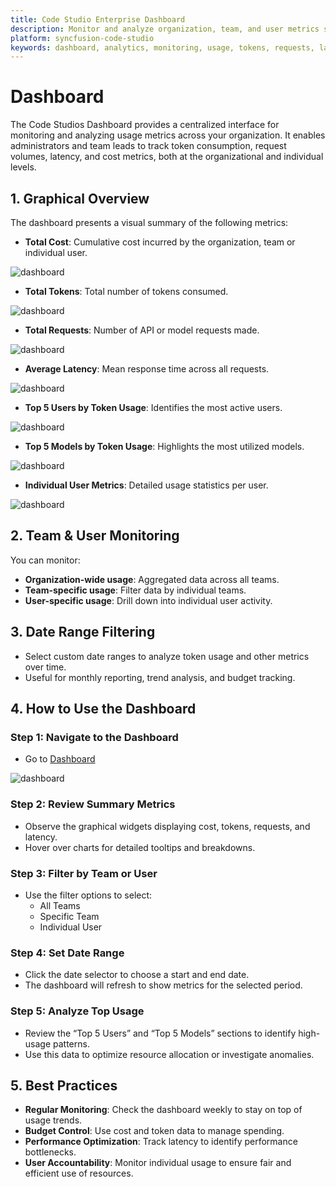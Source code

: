 ```yaml
---
title: Code Studio Enterprise Dashboard
description: Monitor and analyze organization, team, and user metrics such as cost, tokens, requests, and latency in Syncfusion Code Studio.
platform: syncfusion-code-studio
keywords: dashboard, analytics, monitoring, usage, tokens, requests, latency, teams, users, cost, syncfusion, code-studio, enterprise
---
```


# Dashboard

The Code Studios Dashboard provides a centralized interface for monitoring and analyzing usage metrics across your organization. It enables administrators and team leads to track token consumption, request volumes, latency, and cost metrics, both at the organizational and individual levels.



## 1. Graphical Overview

The dashboard presents a visual summary of the following metrics:

- **Total Cost**: Cumulative cost incurred by the organization, team or individual user.

<img src="./enterprise-images/dashboard2.png" alt="dashboard"  />

- **Total Tokens**: Total number of tokens consumed.

<img src="./enterprise-images/dash3.png" alt="dashboard"  />

- **Total Requests**: Number of API or model requests made.

<img src="./enterprise-images/dash4.png" alt="dashboard"  />


- **Average Latency**: Mean response time across all requests.

<img src="./enterprise-images/dash5.png" alt="dashboard"  />


- **Top 5 Users by Token Usage**: Identifies the most active users.

<img src="./enterprise-images/dash6.png" alt="dashboard"  />

- **Top 5 Models by Token Usage**: Highlights the most utilized models.

<img src="./enterprise-images/dash7.png" alt="dashboard"  />

- **Individual User Metrics**: Detailed usage statistics per user.

<img src="./enterprise-images/dash8.png" alt="dashboard"  />

## 2. Team & User Monitoring

You can monitor:

- **Organization-wide usage**: Aggregated data across all teams.
- **Team-specific usage**: Filter data by individual teams.
- **User-specific usage**: Drill down into individual user activity.

## 3. Date Range Filtering

- Select custom date ranges to analyze token usage and other metrics over time.
- Useful for monthly reporting, trend analysis, and budget tracking.

## 4. How to Use the Dashboard

### Step 1: Navigate to the Dashboard

- Go to [Dashboard](https://app.sfcodestudio.com/dashboard)

<img src="./enterprise-images/dashboard1.png" alt="dashboard"  />

### Step 2: Review Summary Metrics

- Observe the graphical widgets displaying cost, tokens, requests, and latency.
- Hover over charts for detailed tooltips and breakdowns.

### Step 3: Filter by Team or User

- Use the filter options to select:
  - All Teams
  - Specific Team
  - Individual User

### Step 4: Set Date Range

- Click the date selector to choose a start and end date.
- The dashboard will refresh to show metrics for the selected period.

### Step 5: Analyze Top Usage

- Review the “Top 5 Users” and “Top 5 Models” sections to identify high-usage patterns.
- Use this data to optimize resource allocation or investigate anomalies.

## 5. Best Practices

- **Regular Monitoring**: Check the dashboard weekly to stay on top of usage trends.
- **Budget Control**: Use cost and token data to manage spending.
- **Performance Optimization**: Track latency to identify performance bottlenecks.
- **User Accountability**: Monitor individual usage to ensure fair and efficient use of resources.
